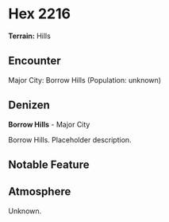 # Hex 2216

**Terrain:** Hills

## Encounter
Major City: Borrow Hills (Population: unknown)

## Denizen
**Borrow Hills** - Major City

Borrow Hills. Placeholder description.

## Notable Feature


## Atmosphere
Unknown.
